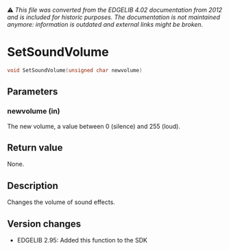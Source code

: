 :warning: _This file was converted from the EDGELIB 4.02 documentation from 2012 and is included for historic purposes. The documentation is not maintained anymore: information is outdated and external links might be broken._

# SetSoundVolume


```c++
void SetSoundVolume(unsigned char newvolume)
```

## Parameters
### newvolume (in)
The new volume, a value between 0 (silence) and 255 (loud).

## Return value
None.

## Description
Changes the volume of sound effects.

## Version changes
- EDGELIB 2.95: Added this function to the SDK


